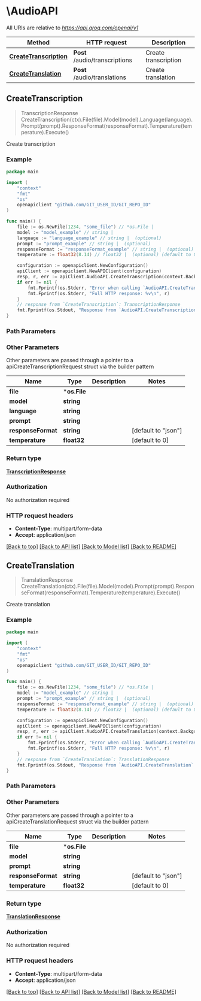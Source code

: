 # \AudioAPI

All URIs are relative to *https://api.groq.com/openai/v1*

Method | HTTP request | Description
------------- | ------------- | -------------
[**CreateTranscription**](AudioAPI.md#CreateTranscription) | **Post** /audio/transcriptions | Create transcription
[**CreateTranslation**](AudioAPI.md#CreateTranslation) | **Post** /audio/translations | Create translation



## CreateTranscription

> TranscriptionResponse CreateTranscription(ctx).File(file).Model(model).Language(language).Prompt(prompt).ResponseFormat(responseFormat).Temperature(temperature).Execute()

Create transcription



### Example

```go
package main

import (
	"context"
	"fmt"
	"os"
	openapiclient "github.com/GIT_USER_ID/GIT_REPO_ID"
)

func main() {
	file := os.NewFile(1234, "some_file") // *os.File | 
	model := "model_example" // string | 
	language := "language_example" // string |  (optional)
	prompt := "prompt_example" // string |  (optional)
	responseFormat := "responseFormat_example" // string |  (optional) (default to "json")
	temperature := float32(8.14) // float32 |  (optional) (default to 0)

	configuration := openapiclient.NewConfiguration()
	apiClient := openapiclient.NewAPIClient(configuration)
	resp, r, err := apiClient.AudioAPI.CreateTranscription(context.Background()).File(file).Model(model).Language(language).Prompt(prompt).ResponseFormat(responseFormat).Temperature(temperature).Execute()
	if err != nil {
		fmt.Fprintf(os.Stderr, "Error when calling `AudioAPI.CreateTranscription``: %v\n", err)
		fmt.Fprintf(os.Stderr, "Full HTTP response: %v\n", r)
	}
	// response from `CreateTranscription`: TranscriptionResponse
	fmt.Fprintf(os.Stdout, "Response from `AudioAPI.CreateTranscription`: %v\n", resp)
}
```

### Path Parameters



### Other Parameters

Other parameters are passed through a pointer to a apiCreateTranscriptionRequest struct via the builder pattern


Name | Type | Description  | Notes
------------- | ------------- | ------------- | -------------
 **file** | ***os.File** |  | 
 **model** | **string** |  | 
 **language** | **string** |  | 
 **prompt** | **string** |  | 
 **responseFormat** | **string** |  | [default to &quot;json&quot;]
 **temperature** | **float32** |  | [default to 0]

### Return type

[**TranscriptionResponse**](TranscriptionResponse.md)

### Authorization

No authorization required

### HTTP request headers

- **Content-Type**: multipart/form-data
- **Accept**: application/json

[[Back to top]](#) [[Back to API list]](../README.md#documentation-for-api-endpoints)
[[Back to Model list]](../README.md#documentation-for-models)
[[Back to README]](../README.md)


## CreateTranslation

> TranslationResponse CreateTranslation(ctx).File(file).Model(model).Prompt(prompt).ResponseFormat(responseFormat).Temperature(temperature).Execute()

Create translation



### Example

```go
package main

import (
	"context"
	"fmt"
	"os"
	openapiclient "github.com/GIT_USER_ID/GIT_REPO_ID"
)

func main() {
	file := os.NewFile(1234, "some_file") // *os.File | 
	model := "model_example" // string | 
	prompt := "prompt_example" // string |  (optional)
	responseFormat := "responseFormat_example" // string |  (optional) (default to "json")
	temperature := float32(8.14) // float32 |  (optional) (default to 0)

	configuration := openapiclient.NewConfiguration()
	apiClient := openapiclient.NewAPIClient(configuration)
	resp, r, err := apiClient.AudioAPI.CreateTranslation(context.Background()).File(file).Model(model).Prompt(prompt).ResponseFormat(responseFormat).Temperature(temperature).Execute()
	if err != nil {
		fmt.Fprintf(os.Stderr, "Error when calling `AudioAPI.CreateTranslation``: %v\n", err)
		fmt.Fprintf(os.Stderr, "Full HTTP response: %v\n", r)
	}
	// response from `CreateTranslation`: TranslationResponse
	fmt.Fprintf(os.Stdout, "Response from `AudioAPI.CreateTranslation`: %v\n", resp)
}
```

### Path Parameters



### Other Parameters

Other parameters are passed through a pointer to a apiCreateTranslationRequest struct via the builder pattern


Name | Type | Description  | Notes
------------- | ------------- | ------------- | -------------
 **file** | ***os.File** |  | 
 **model** | **string** |  | 
 **prompt** | **string** |  | 
 **responseFormat** | **string** |  | [default to &quot;json&quot;]
 **temperature** | **float32** |  | [default to 0]

### Return type

[**TranslationResponse**](TranslationResponse.md)

### Authorization

No authorization required

### HTTP request headers

- **Content-Type**: multipart/form-data
- **Accept**: application/json

[[Back to top]](#) [[Back to API list]](../README.md#documentation-for-api-endpoints)
[[Back to Model list]](../README.md#documentation-for-models)
[[Back to README]](../README.md)

